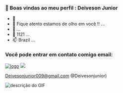 ###  👋 Boas vindas ao meu perfil : Deiveson Junior
- 👋 
- 👀 Fique atento estamos de olho em você !! ...
- 🌱  ...
- 💞️ 1121 ...
- 📫 Brazil ...
### Você pode entrar em contato comigo email:
[![logo](https://img.shields.io/badge/Gmail-D14836?style=for-the-badge&logo=gmail&logoColor=white)](Deivesonjunior009@gmail.com)
[![](https://img.shields.io/badge/Instagram-E4405F?style=for-the-badge&logo=instagram&logoColor=white)](https://instagram.com/ws.sz_?utm_source=qr&igshid=MzNlNGNkZWQ4Mg%3D%3D)


Deivesonjunior009@gmail.com
@Deivesonjunior)

![descrição do GIF](https://gifs.eco.br/wp-content/uploads/2022/02/gif-dos-anonymous-26.gif)




<!---Meu nome é Deiveson Junior
- Estou estudando na Alura
- Estou me desenvolvendo na linguagem JavaScript
- Utilizo esse espaço para minha organização e compartilhamento dos meus projetos desenvolvidos
Deiveson15/Deiveson15 is a ✨ special ✨ repository because its `README.md` (this file) appears on your GitHub profile.
You can click the Preview link to take a look at your changes.
--->
